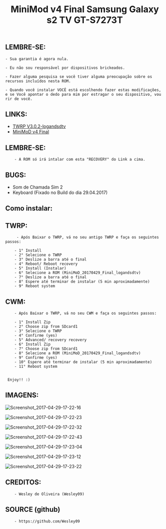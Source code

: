 ﻿---
title: MiniMod v4 Final Samsung Galaxy s2 TV GT-S7273T
---


## LEMBRE-SE: ##

    - Sua garantia é agora nula.
	
    - Eu não sou responsável por dispositivos brickeados.
	
    - Fazer alguma pesquisa se você tiver alguma preocupação sobre os recursos incluídos nesta ROM.
	
    - Quando você instalar VOCÊ está escolhendo fazer estas modificações, e se Você apontar o dedo para mim por estragar o seu dispositivo, vou rir de você.

	
	
## LINKS: ##

* [TWRP V3.0.2-logandsdtv](http://adf.ly/1mPeDR)
* [MiniMoD v4 Final]( )


## LEMBRE-SE: ## 

        - A ROM só irá intalar com esta "RECOVERY" do Link a cima.
		



## BUGS: ##

   - Som de Chamada Sim 2
   - Keyboard (Fixado no Build do dia 29.04.2017)



   
## Como instalar: ##
		
		

   ## TWRP: ##

         - Após Baixar o TWRP, vá no seu antigo TWRP e faça os seguintes passos:

        - 1° Install
        - 2° Selecione o TWRP 
        - 3° Deslize a barra até o final
        - 4° Reboot/ Reboot recovery
		- 5° Install (Instalar)
		- 6° Selecione a ROM (MiniMoD_20170429_Final_logandsdtv)
		- 7° Deslize a barra até o final
		- 8° Espere até terminar de instalar (5 min aproximadamente)
		- 9° Reboot system

   ## CWM: ##

        - Após Baixar o TWRP, vá no seu CWM e faça os seguintes passos:

        - 1° Install Zip
        - 2° Choose zip from SDcard1
        - 3° Selecione o TWRP
        - 4° Confirme (yes)
        - 5° Advanced/ recovery recovery
		- 6° Install Zip
		- 7° Choose zip from SDcard1
		- 8° Selecione a ROM (MiniMoD_20170429_Final_logandsdtv)
		- 9° Confirme (yes)
		- 10° Espere até terminar de instalar (5 min aproximadamente)
		- 11° Reboot system


     Enjoy!! :)



## IMAGENS: ##

 
![Screenshot_2017-04-29-17-22-16](https://github.com/Wesley09/Imagens/blob/master/Screenshot_2017-04-29-17-22-16.png) 
	
![Screenshot_2017-04-29-17-22-23](https://github.com/Wesley09/Imagens/blob/master/Screenshot_2017-04-29-17-22-23.png) 
	
![Screenshot_2017-04-29-17-22-32](https://github.com/Wesley09/Imagens/blob/master/Screenshot_2017-04-29-17-22-32.png) 
	
![Screenshot_2017-04-29-17-22-43](https://github.com/Wesley09/Imagens/blob/master/Screenshot_2017-04-29-17-22-43.png) 
	
![Screenshot_2017-04-29-17-23-04](https://github.com/Wesley09/Imagens/blob/master/Screenshot_2017-04-29-17-23-04.png) 
	
![Screenshot_2017-04-29-17-23-12](https://github.com/Wesley09/Imagens/blob/master/Screenshot_2017-04-29-17-23-12.png) 
	
![Screenshot_2017-04-29-17-23-22](https://github.com/Wesley09/Imagens/blob/master/Screenshot_2017-04-29-17-23-22.png) 


## CREDITOS: ##

        - Wesley de Oliveira (Wesley09)
	
	
## SOURCE (github) ##

        - https://github.com/Wesley09

